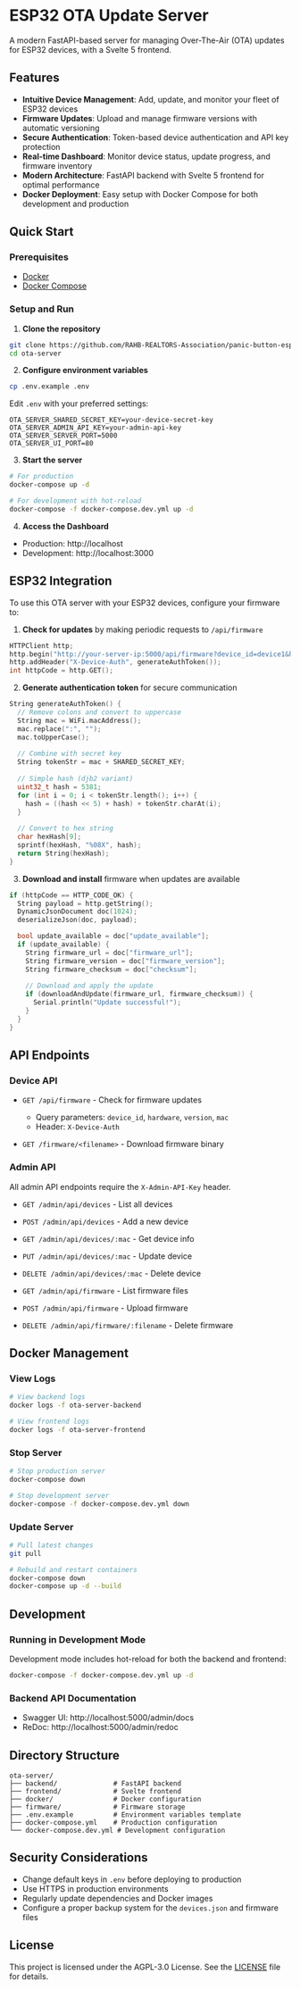 # ESP32 OTA Update Server

A modern FastAPI-based server for managing Over-The-Air (OTA) updates for ESP32 devices, with a Svelte 5 frontend.

## Features

- **Intuitive Device Management**: Add, update, and monitor your fleet of ESP32 devices
- **Firmware Updates**: Upload and manage firmware versions with automatic versioning
- **Secure Authentication**: Token-based device authentication and API key protection
- **Real-time Dashboard**: Monitor device status, update progress, and firmware inventory
- **Modern Architecture**: FastAPI backend with Svelte 5 frontend for optimal performance
- **Docker Deployment**: Easy setup with Docker Compose for both development and production

## Quick Start

### Prerequisites

- [Docker](https://docs.docker.com/get-docker/)
- [Docker Compose](https://docs.docker.com/compose/install/)

### Setup and Run

1. **Clone the repository**

```bash
git clone https://github.com/RAHB-REALTORS-Association/panic-button-esp.git
cd ota-server
```

2. **Configure environment variables**

```bash
cp .env.example .env
```

Edit `.env` with your preferred settings:

```
OTA_SERVER_SHARED_SECRET_KEY=your-device-secret-key
OTA_SERVER_ADMIN_API_KEY=your-admin-api-key
OTA_SERVER_SERVER_PORT=5000
OTA_SERVER_UI_PORT=80
```

3. **Start the server**

```bash
# For production
docker-compose up -d

# For development with hot-reload
docker-compose -f docker-compose.dev.yml up -d
```

4. **Access the Dashboard**

- Production: http://localhost
- Development: http://localhost:3000

## ESP32 Integration

To use this OTA server with your ESP32 devices, configure your firmware to:

1. **Check for updates** by making periodic requests to `/api/firmware`

```cpp
HTTPClient http;
http.begin("http://your-server-ip:5000/api/firmware?device_id=device1&hardware=esp32&version=1.0.0&mac=" + WiFi.macAddress());
http.addHeader("X-Device-Auth", generateAuthToken());
int httpCode = http.GET();
```

2. **Generate authentication token** for secure communication

```cpp
String generateAuthToken() {
  // Remove colons and convert to uppercase
  String mac = WiFi.macAddress();
  mac.replace(":", "");
  mac.toUpperCase();
  
  // Combine with secret key
  String tokenStr = mac + SHARED_SECRET_KEY;
  
  // Simple hash (djb2 variant)
  uint32_t hash = 5381;
  for (int i = 0; i < tokenStr.length(); i++) {
    hash = ((hash << 5) + hash) + tokenStr.charAt(i);
  }
  
  // Convert to hex string
  char hexHash[9];
  sprintf(hexHash, "%08X", hash);
  return String(hexHash);
}
```

3. **Download and install** firmware when updates are available

```cpp
if (httpCode == HTTP_CODE_OK) {
  String payload = http.getString();
  DynamicJsonDocument doc(1024);
  deserializeJson(doc, payload);

  bool update_available = doc["update_available"];
  if (update_available) {
    String firmware_url = doc["firmware_url"];
    String firmware_version = doc["firmware_version"];
    String firmware_checksum = doc["checksum"];
    
    // Download and apply the update
    if (downloadAndUpdate(firmware_url, firmware_checksum)) {
      Serial.println("Update successful!");
    }
  }
}
```

## API Endpoints

### Device API

- `GET /api/firmware` - Check for firmware updates
  - Query parameters: `device_id`, `hardware`, `version`, `mac`
  - Header: `X-Device-Auth`

- `GET /firmware/<filename>` - Download firmware binary

### Admin API

All admin API endpoints require the `X-Admin-API-Key` header.

- `GET /admin/api/devices` - List all devices
- `POST /admin/api/devices` - Add a new device
- `GET /admin/api/devices/:mac` - Get device info
- `PUT /admin/api/devices/:mac` - Update device
- `DELETE /admin/api/devices/:mac` - Delete device

- `GET /admin/api/firmware` - List firmware files
- `POST /admin/api/firmware` - Upload firmware
- `DELETE /admin/api/firmware/:filename` - Delete firmware

## Docker Management

### View Logs

```bash
# View backend logs
docker logs -f ota-server-backend

# View frontend logs
docker logs -f ota-server-frontend
```

### Stop Server

```bash
# Stop production server
docker-compose down

# Stop development server
docker-compose -f docker-compose.dev.yml down
```

### Update Server

```bash
# Pull latest changes
git pull

# Rebuild and restart containers
docker-compose down
docker-compose up -d --build
```

## Development

### Running in Development Mode

Development mode includes hot-reload for both the backend and frontend:

```bash
docker-compose -f docker-compose.dev.yml up -d
```

### Backend API Documentation

- Swagger UI: http://localhost:5000/admin/docs
- ReDoc: http://localhost:5000/admin/redoc

## Directory Structure

```
ota-server/
├── backend/              # FastAPI backend
├── frontend/             # Svelte frontend
├── docker/               # Docker configuration
├── firmware/             # Firmware storage
├── .env.example          # Environment variables template
├── docker-compose.yml    # Production configuration
└── docker-compose.dev.yml # Development configuration
```

## Security Considerations

- Change default keys in `.env` before deploying to production
- Use HTTPS in production environments
- Regularly update dependencies and Docker images
- Configure a proper backup system for the `devices.json` and firmware files

## License

This project is licensed under the AGPL-3.0 License. See the [LICENSE](LICENSE) file for details.